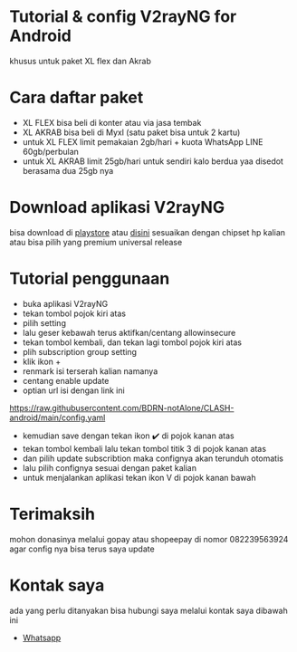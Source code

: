 # Tutorial &amp; config V2rayNG for Android
khusus untuk paket XL flex dan Akrab
# Cara daftar paket
- XL FLEX bisa beli di konter atau via jasa tembak
- XL AKRAB bisa beli di Myxl (satu paket bisa untuk 2 kartu)
- untuk XL FLEX limit pemakaian 2gb/hari + kuota WhatsApp LINE 60gb/perbulan
- untuk XL AKRAB limit 25gb/hari untuk sendiri kalo berdua yaa disedot berasama dua 25gb nya
# Download aplikasi V2rayNG
bisa download di <a href="https://play.google.com/store/apps/details?id=com.github.kr328.clash">playstore</a> atau <a href="https://github.com/Kr328/ClashForAndroid/releases">disini</a>
sesuaikan dengan chipset hp kalian atau bisa pilih yang premium universal release
# Tutorial penggunaan
- buka aplikasi V2rayNG
- tekan tombol pojok kiri atas
- pilih setting
- lalu geser kebawah terus aktifkan/centang allowinsecure
- tekan tombol kembali, dan tekan lagi tombol pojok kiri atas
- plih subscription group setting
- klik ikon + 
- renmark isi terserah kalian namanya
- centang enable update
- optian url isi dengan link ini

https://raw.githubusercontent.com/BDRN-notAlone/CLASH-android/main/config.yaml
- kemudian save dengan tekan ikon ✔️ di pojok kanan atas 
- tekan tombol kembali lalu tekan tombol titik 3 di pojok kanan atas 
- dan pilih update subscribtion maka confignya akan terunduh otomatis 
- lalu pilih confignya sesuai dengan paket kalian
- untuk menjalankan aplikasi tekan ikon V di pojok kanan bawah

# Terimaksih
mohon donasinya melalui gopay atau shopeepay di nomor 082239563924 agar config nya bisa terus saya update
# Kontak saya
ada yang perlu ditanyakan bisa hubungi saya melalui kontak saya dibawah ini
- <a href="https://wa.me/6285654602469">Whatsapp</a>
